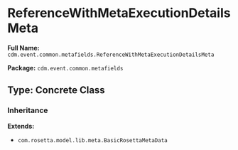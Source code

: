 # ReferenceWithMetaExecutionDetailsMeta

**Full Name:** `cdm.event.common.metafields.ReferenceWithMetaExecutionDetailsMeta`

**Package:** `cdm.event.common.metafields`

## Type: Concrete Class

### Inheritance

**Extends:**
- `com.rosetta.model.lib.meta.BasicRosettaMetaData`

